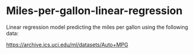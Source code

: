 # Miles-per-gallon-linear-regression

Linear regression model predicting the miles per gallon using the following data:

https://archive.ics.uci.edu/ml/datasets/Auto+MPG

